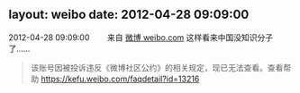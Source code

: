 layout: weibo
date: 2012-04-28 09:09:00
---
2012-04-28 09:09:00  &nbsp;&nbsp;&nbsp;&nbsp;&nbsp;&nbsp; 来自 <a href="http://weibo.com/" rel="nofollow">微博 weibo.com</a>
这样看来中国没知识分子了……
>  该账号因被投诉违反《微博社区公约》的相关规定，现已无法查看。查看帮助 https://kefu.weibo.com/faqdetail?id=13216
